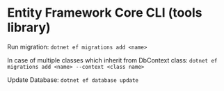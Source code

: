 # Entity Framework Core CLI (tools library)

Run migration: ```dotnet ef migrations add <name>```

In case of multiple classes which inherit from DbContext class: ```dotnet ef migrations add <name> --context <class name>```

Update Database: ```dotnet ef database update```
